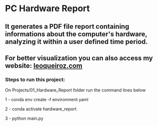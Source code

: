# PC Hardware Report

## It generates a PDF file report containing informations about the computer's hardware, analyzing it within a user defined time period.

## For better visualization you can also access my website: [leoqueiroz.com](http://leoqueiroz.com)

### Steps to run this project:

On Projects/01_Hardware_Report folder run the command lines below 

1 - conda env create -f environment.yaml

2 - conda activate hardware_report

3 - python main.py